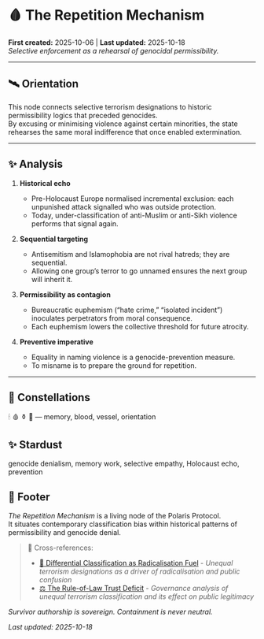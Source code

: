 # 🩸 The Repetition Mechanism
**First created:** 2025-10-06 | **Last updated:** 2025-10-18  
*Selective enforcement as a rehearsal of genocidal permissibility.*

---

## 🛰️ Orientation  
This node connects selective terrorism designations to historic permissibility logics that preceded genocides.  
By excusing or minimising violence against certain minorities, the state rehearses the same moral indifference that once enabled extermination.

---

## ✨ Analysis  

1. **Historical echo**  
   - Pre-Holocaust Europe normalised incremental exclusion: each unpunished attack signalled who was outside protection.  
   - Today, under-classification of anti-Muslim or anti-Sikh violence performs that signal again.  

2. **Sequential targeting**  
   - Antisemitism and Islamophobia are not rival hatreds; they are sequential.  
   - Allowing one group’s terror to go unnamed ensures the next group will inherit it.  

3. **Permissibility as contagion**  
   - Bureaucratic euphemism (“hate crime,” “isolated incident”) inoculates perpetrators from moral consequence.  
   - Each euphemism lowers the collective threshold for future atrocity.  

4. **Preventive imperative**  
   - Equality in naming violence is a genocide-prevention measure.  
   - To misname is to prepare the ground for repetition.  

---

## 🌌 Constellations  
🕯 🩸 ⚱️ 🧭 — memory, blood, vessel, orientation  

## ✨ Stardust  
genocide denialism, memory work, selective empathy, Holocaust echo, prevention  

## 🏮 Footer  
*The Repetition Mechanism* is a living node of the Polaris Protocol.  
It situates contemporary classification bias within historical patterns of permissibility and genocide denial.  

> 📡 Cross-references:
> 
> - [🧨 Differential Classification as Radicalisation Fuel](../../🐍_Ouroborotic_Violence/🪬_Radicalisation_Extremism/🧨_differential_classification_as_radicalisation_fuel.md) - *Unequal terrorism designations as a driver of radicalisation and public confusion*  
> - [⚖️ The Rule-of-Law Trust Deficit](../../🌀_System_Governance/⚖️_Legal_State_Governance/⚖️_the_rule_of_law_trust_deficit.md) - *Governance analysis of unequal terrorism classification and its effect on public legitimacy*  

*Survivor authorship is sovereign. Containment is never neutral.*  

_Last updated: 2025-10-18_
